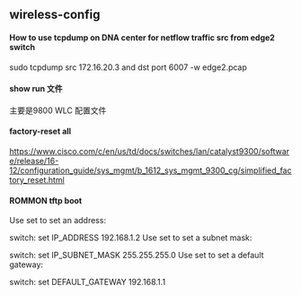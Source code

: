 ## wireless-config

#### How to use tcpdump on DNA center for netflow traffic src from edge2 switch
sudo tcpdump src 172.16.20.3 and dst port 6007 -w edge2.pcap


#### show run 文件
主要是9800 WLC 配置文件


#### factory-reset all

https://www.cisco.com/c/en/us/td/docs/switches/lan/catalyst9300/software/release/16-12/configuration_guide/sys_mgmt/b_1612_sys_mgmt_9300_cg/simplified_factory_reset.html



#### ROMMON tftp boot

Use set to set an address:

switch: set IP_ADDRESS 192.168.1.2
Use set to set a subnet mask:

switch: set IP_SUBNET_MASK 255.255.255.0
Use set to set a default gateway:

switch: set DEFAULT_GATEWAY 192.168.1.1

